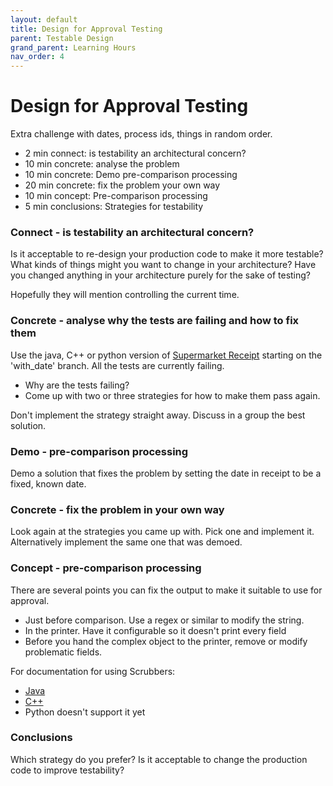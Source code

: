```yaml
---
layout: default
title: Design for Approval Testing
parent: Testable Design
grand_parent: Learning Hours
nav_order: 4
---
```


# Design for Approval Testing

Extra challenge with dates, process ids, things in random order.

* 2 min connect: is testability an architectural concern?
* 10 min concrete: analyse the problem
* 10 min concrete: Demo pre-comparison processing
* 20 min concrete: fix the problem your own way
* 10 min concept: Pre-comparison processing
* 5 min conclusions: Strategies for testability

### Connect - is testability an architectural concern?

Is it acceptable to re-design your production code to make it more testable? What kinds of things might you want to change in your architecture? Have you changed anything in your architecture purely for the sake of testing?

Hopefully they will mention controlling the current time.

### Concrete - analyse why the tests are failing and how to fix them

Use the java, C++ or python version of [Supermarket Receipt](https://github.com/emilybache/SupermarketReceipt-Refactoring-Kata) starting on the 'with_date' branch. All the tests are currently failing. 

* Why are the tests failing?
* Come up with two or three strategies for how to make them pass again.

Don't implement the strategy straight away. Discuss in a group the best solution.

### Demo - pre-comparison processing

Demo a solution that fixes the problem by setting the date in receipt to be a fixed, known date. 

### Concrete - fix the problem in your own way

Look again at the strategies you came up with. Pick one and implement it. Alternatively implement the same one that was demoed.

### Concept - pre-comparison processing

There are several points you can fix the output to make it suitable to use for approval.

* Just before comparison. Use a regex or similar to modify the string.
* In the printer. Have it configurable so it doesn't print every field
* Before you hand the complex object to the printer, remove or modify problematic fields.

For documentation for using Scrubbers:

* [Java](https://github.com/approvals/ApprovalTests.Java/blob/master/approvaltests/docs/Scrubbers.md)
* [C++](https://approvaltestscpp.readthedocs.io/en/latest/generated_docs/explanations/Scrubbers.html)
* Python doesn't support it yet

### Conclusions

Which strategy do you prefer? Is it acceptable to change the production code to improve testability?
